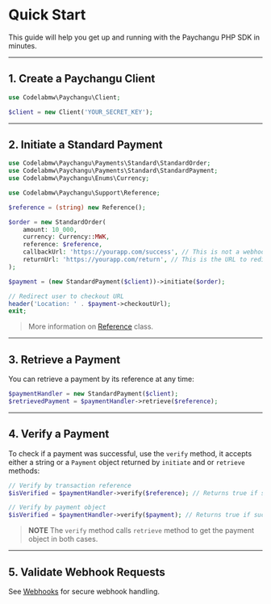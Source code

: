 # Quick Start

This guide will help you get up and running with the Paychangu PHP SDK in minutes.

---

## 1. Create a Paychangu Client

```php
use Codelabmw\Paychangu\Client;

$client = new Client('YOUR_SECRET_KEY');
```

---

## 2. Initiate a Standard Payment

```php
use Codelabmw\Paychangu\Payments\Standard\StandardOrder;
use Codelabmw\Paychangu\Payments\Standard\StandardPayment;
use Codelabmw\Paychangu\Enums\Currency;

use Codelabmw\Paychangu\Support\Reference;

$reference = (string) new Reference();

$order = new StandardOrder(
    amount: 10_000,
    currency: Currency::MWK,
    reference: $reference,
    callbackUrl: 'https://yourapp.com/success', // This is not a webhook endpoint, configure your webhook endpoint in the Paychangu dashboard.
    returnUrl: 'https://yourapp.com/return', // This is the URL to redirect to after payment is cancelled.
);

$payment = (new StandardPayment($client))->initiate($order);

// Redirect user to checkout URL
header('Location: ' . $payment->checkoutUrl);
exit;
```

> More information on [Reference](reference.md) class.

---

## 3. Retrieve a Payment

You can retrieve a payment by its reference at any time:

```php
$paymentHandler = new StandardPayment($client);
$retrievedPayment = $paymentHandler->retrieve($reference);
```

---

## 4. Verify a Payment

To check if a payment was successful, use the `verify` method, it accepts either a string or a `Payment` object returned by `initiate` and or `retrieve` methods:

```php
// Verify by transaction reference
$isVerified = $paymentHandler->verify($reference); // Returns true if successful

// Verify by payment object
$isVerified = $paymentHandler->verify($payment); // Returns true if successful
```

> **NOTE** The `verify` method calls `retrieve` method to get the payment object in both cases.

---

## 5. Validate Webhook Requests

See [Webhooks](webhooks.md) for secure webhook handling.
